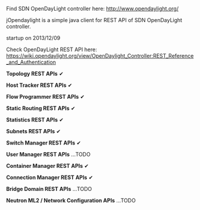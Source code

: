 Find SDN OpenDayLight controller here:
http://www.opendaylight.org/

jOpendaylight is a simple java client for REST API of SDN OpenDayLight controller.


startup on 2013/12/09





Check OpenDayLight REST API here:
https://wiki.opendaylight.org/view/OpenDaylight_Controller:REST_Reference_and_Authentication

**Topology REST APIs** ✔

**Host Tracker REST APIs** ✔

**Flow Programmer REST APIs** ✔

**Static Routing REST APIs** ✔

**Statistics REST APIs** ✔

**Subnets REST APIs** ✔

**Switch Manager REST APIs** ✔

**User Manager REST APIs** ...TODO

**Container Manager REST APIs** ✔

**Connection Manager REST APIs** ✔

**Bridge Domain REST APIs** ...TODO

**Neutron ML2 / Network Configuration APIs** ...TODO